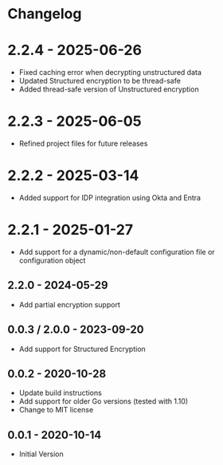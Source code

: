 # Changelog

# 2.2.4 - 2025-06-26
* Fixed caching error when decrypting unstructured data
* Updated Structured encryption to be thread-safe
* Added thread-safe version of Unstructured encryption

# 2.2.3 - 2025-06-05
* Refined project files for future releases

# 2.2.2 - 2025-03-14
* Added support for IDP integration using Okta and Entra

# 2.2.1 - 2025-01-27
* Add support for a dynamic/non-default configuration file or configuration object

## 2.2.0 - 2024-05-29
* Add partial encryption support

## 0.0.3 / 2.0.0 - 2023-09-20
* Add support for Structured Encryption

## 0.0.2 - 2020-10-28
* Update build instructions
* Add support for older Go versions (tested with 1.10)
* Change to MIT license

## 0.0.1 - 2020-10-14
* Initial Version
